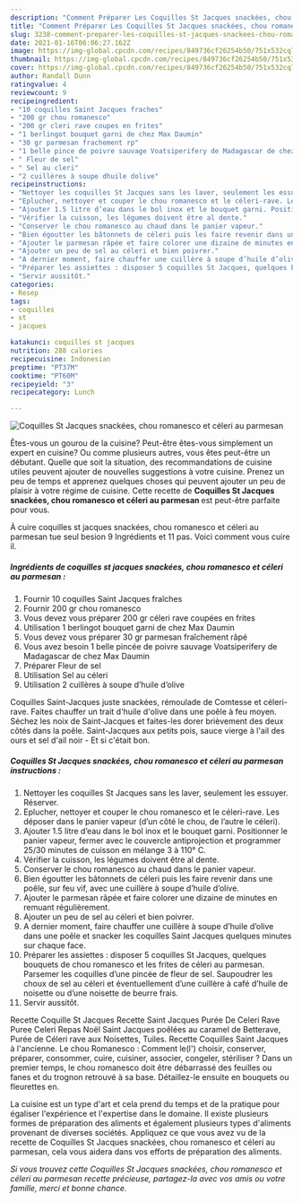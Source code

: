 ```yaml
---
description: "Comment Préparer Les Coquilles St Jacques snackées, chou romanesco et céleri au parmesan"
title: "Comment Préparer Les Coquilles St Jacques snackées, chou romanesco et céleri au parmesan"
slug: 3238-comment-preparer-les-coquilles-st-jacques-snackees-chou-romanesco-et-celeri-au-parmesan
date: 2021-01-16T06:06:27.162Z
image: https://img-global.cpcdn.com/recipes/849736cf26254b50/751x532cq70/coquilles-st-jacques-snackees-chou-romanesco-et-celeri-au-parmesan-photo-principale-de-la-recette.jpg
thumbnail: https://img-global.cpcdn.com/recipes/849736cf26254b50/751x532cq70/coquilles-st-jacques-snackees-chou-romanesco-et-celeri-au-parmesan-photo-principale-de-la-recette.jpg
cover: https://img-global.cpcdn.com/recipes/849736cf26254b50/751x532cq70/coquilles-st-jacques-snackees-chou-romanesco-et-celeri-au-parmesan-photo-principale-de-la-recette.jpg
author: Randall Dunn
ratingvalue: 4
reviewcount: 9
recipeingredient:
- "10 coquilles Saint Jacques fraches"
- "200 gr chou romanesco"
- "200 gr cleri rave coupes en frites"
- "1 berlingot bouquet garni de chez Max Daumin"
- "30 gr parmesan frachement rp"
- "1 belle pince de poivre sauvage Voatsiperifery de Madagascar de chez Max Daumin"
- " Fleur de sel"
- " Sel au cleri"
- "2 cuillères à soupe dhuile dolive"
recipeinstructions:
- "Nettoyer les coquilles St Jacques sans les laver, seulement les essuyer. Réserver."
- "Eplucher, nettoyer et couper le chou romanesco et le céleri-rave. Les déposer dans le panier vapeur (d’un côté le chou, de l’autre le céleri)."
- "Ajouter 1.5 litre d’eau dans le bol inox et le bouquet garni. Positionner le panier vapeur, fermer avec le couvercle antiprojection et programmer 25/30 minutes de cuisson en mélange 3 à 110° C."
- "Vérifier la cuisson, les légumes doivent être al dente."
- "Conserver le chou romanesco au chaud dans le panier vapeur."
- "Bien égoutter les bâtonnets de céleri puis les faire revenir dans une poêle, sur feu vif, avec une cuillère à soupe d’huile d’olive."
- "Ajouter le parmesan râpée et faire colorer une dizaine de minutes en remuant régulièrement."
- "Ajouter un peu de sel au céleri et bien poivrer."
- "A dernier moment, faire chauffer une cuillère à soupe d’huile d’olive dans une poêle et snacker les coquilles Saint Jacques quelques minutes sur chaque face."
- "Préparer les assiettes : disposer 5 coquilles St Jacques, quelques bouquets de chou romanesco et les frites de céleri au parmesan. Parsemer les coquilles d’une pincée de fleur de sel. Saupoudrer les choux de sel au céleri et éventuellement d’une cuillère à café d’huile de noisette ou d’une noisette de beurre frais."
- "Servir aussitôt."
categories:
- Resep
tags:
- coquilles
- st
- jacques

katakunci: coquilles st jacques 
nutrition: 288 calories
recipecuisine: Indonesian
preptime: "PT37M"
cooktime: "PT60M"
recipeyield: "3"
recipecategory: Lunch

---
```



![Coquilles St Jacques snackées, chou romanesco et céleri au parmesan](https://img-global.cpcdn.com/recipes/849736cf26254b50/751x532cq70/coquilles-st-jacques-snackees-chou-romanesco-et-celeri-au-parmesan-photo-principale-de-la-recette.jpg)

Êtes-vous un gourou de la cuisine? Peut-être êtes-vous simplement un expert en cuisine? Ou comme plusieurs autres, vous êtes peut-être un débutant. Quelle que soit la situation, des recommandations de cuisine utiles peuvent ajouter de nouvelles suggestions à votre cuisine. Prenez un peu de temps et apprenez quelques choses qui peuvent ajouter un peu de plaisir à votre régime de cuisine. Cette recette de <strong> Coquilles St Jacques snackées, chou romanesco et céleri au parmesan </strong> est peut-être parfaite pour vous.

<!--inarticleads1-->

À cuire coquilles st jacques snackées, chou romanesco et céleri au parmesan tue seul besion 9 Ingrédients et 11 pas. Voici comment vous cuire il.

##### Ingrédients de coquilles st jacques snackées, chou romanesco et céleri au parmesan :

1. Fournir 10 coquilles Saint Jacques fraîches
1. Fournir 200 gr chou romanesco
1. Vous devez vous préparer 200 gr céleri rave coupées en frites
1. Utilisation 1 berlingot bouquet garni de chez Max Daumin
1. Vous devez vous préparer 30 gr parmesan fraîchement râpé
1. Vous avez besoin 1 belle pincée de poivre sauvage Voatsiperifery de Madagascar de chez Max Daumin
1. Préparer  Fleur de sel
1. Utilisation  Sel au céleri
1. Utilisation 2 cuillères à soupe d’huile d’olive


Coquilles Saint-Jacques juste snackées, rémoulade de Comtesse et céleri-rave. Faites chauffer un trait d&#39;huile d&#39;olive dans une poêle à feu moyen. Séchez les noix de Saint-Jacques et faites-les dorer brièvement des deux côtés dans la poêle. Saint-Jacques aux petits pois, sauce vierge à l&#39;ail des ours et sel d&#39;ail noir - Et si c&#39;était bon. 

<!--inarticleads2-->

##### Coquilles St Jacques snackées, chou romanesco et céleri au parmesan instructions :

1. Nettoyer les coquilles St Jacques sans les laver, seulement les essuyer. Réserver.
1. Eplucher, nettoyer et couper le chou romanesco et le céleri-rave. Les déposer dans le panier vapeur (d’un côté le chou, de l’autre le céleri).
1. Ajouter 1.5 litre d’eau dans le bol inox et le bouquet garni. Positionner le panier vapeur, fermer avec le couvercle antiprojection et programmer 25/30 minutes de cuisson en mélange 3 à 110° C.
1. Vérifier la cuisson, les légumes doivent être al dente.
1. Conserver le chou romanesco au chaud dans le panier vapeur.
1. Bien égoutter les bâtonnets de céleri puis les faire revenir dans une poêle, sur feu vif, avec une cuillère à soupe d’huile d’olive.
1. Ajouter le parmesan râpée et faire colorer une dizaine de minutes en remuant régulièrement.
1. Ajouter un peu de sel au céleri et bien poivrer.
1. A dernier moment, faire chauffer une cuillère à soupe d’huile d’olive dans une poêle et snacker les coquilles Saint Jacques quelques minutes sur chaque face.
1. Préparer les assiettes : disposer 5 coquilles St Jacques, quelques bouquets de chou romanesco et les frites de céleri au parmesan. Parsemer les coquilles d’une pincée de fleur de sel. Saupoudrer les choux de sel au céleri et éventuellement d’une cuillère à café d’huile de noisette ou d’une noisette de beurre frais.
1. Servir aussitôt.


Recette Coquille St Jacques Recette Saint Jacques Purée De Celeri Rave Puree Celeri Repas Noël Saint Jacques poêlées au caramel de Betterave, Purée de Céleri rave aux Noisettes, Tuiles. Recette Coquilles Saint Jacques à l&#39;ancienne. Le chou Romanesco : Comment le(l&#39;) choisir, conserver, préparer, consommer, cuire, cuisiner, associer, congeler, stériliser ? Dans un premier temps, le chou romanesco doit être débarrassé des feuilles ou fanes et du trognon retrouvé à sa base. Détaillez-le ensuite en bouquets ou fleurettes en. 

<!--inarticleads1-->

<p>
La cuisine est un type d'art et cela prend du temps et de la pratique pour égaliser l'expérience et l'expertise dans le domaine. Il existe plusieurs formes de préparation des aliments et également plusieurs types d'aliments provenant de diverses sociétés. Appliquez ce que vous avez vu de la recette de Coquilles St Jacques snackées, chou romanesco et céleri au parmesan, cela vous aidera dans vos efforts de préparation des aliments.
</p>

<p>
<i>Si vous trouvez cette Coquilles St Jacques snackées, chou romanesco et céleri au parmesan recette précieuse, partagez-la avec vos amis ou votre famille, merci et bonne chance.</i>
</p>
